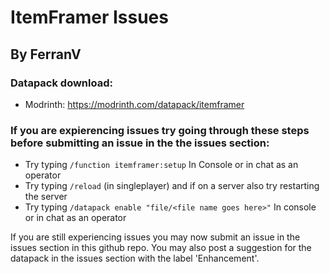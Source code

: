 # ItemFramer Issues
## By FerranV

### Datapack download:
* Modrinth: https://modrinth.com/datapack/itemframer


### If you are expierencing issues try going through these steps before submitting an issue in the the issues section:
   * Try typing ``/function itemframer:setup`` In Console or in chat as an operator
   * Try typing ``/reload`` (in singleplayer) and if on a server also try restarting the server
   * Try typing ``/datapack enable "file/<file name goes here>"`` In console or in chat as an operator

   If you are still experiencing issues you may now submit an issue in the issues section in this github repo.
   You may also post a suggestion for the datapack in the issues section with the label 'Enhancement'.
